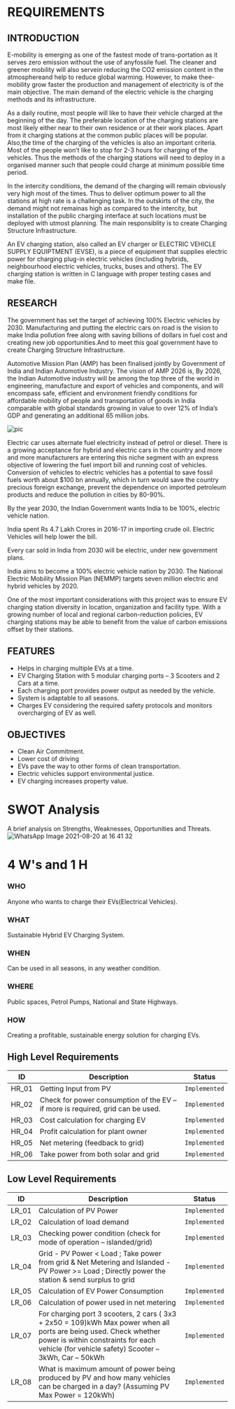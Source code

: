 # REQUIREMENTS

## INTRODUCTION
E-mobility is emerging as one of the fastest mode of trans-portation as it serves zero emission without the use of anyfossile fuel. The cleaner and greener mobility will also     servein reducing the CO2 emission content in the atmosphereand help to reduce global warming. However, to make thee-mobility grow faster the production and management of electricity is of the main objective. The main demand of the electric vehicle is the charging methods and its infrastructure.

As a daily routine, most people will like to have their vehicle charged at the beginning of the day. The preferable location of the charging stations are most likely either near 
to their own residence or at their work places. Apart from it charging stations at the common public places will be popular. Also,the time of the charging of the vehicles is also 
an important criteria. Most of the people won’t like to stop for 2-3 hours for charging of the vehicles. Thus the methods of the charging stations will need to deploy in a 
organised manner such that people could charge at minimum possible time period.

In the intercity conditions, the demand of the charging will remain obviously very high most of the times. Thus to deliver optimum power to all the stations at high rate 
is a challenging task. In the outskirts of the city, the demand might not remainas high as compared to the intercity, but installation of the public charging interface at such 
locations must be deployed with utmost planning. The main responsiblity is to create Charging Structure Infrastructure.

An EV charging station, also called an EV charger or ELECTRIC VEHICLE SUPPLY EQUIPTMENT (EVSE), is a piece of equipment that supplies electric power for charging plug-in electric 
vehicles (including hybrids, neighbourhood electric vehicles, trucks, buses and others).
The EV charging station is written in C language with proper testing cases and make file.

## RESEARCH
The government has set the target of achieving 100% Electric vehicles by 2030. Manufacturing and putting the electric cars on road is the vision to make India pollution free along 
with saving billions of dollars in fuel cost and creating new job opportunities.And to meet this goal government have to create Charging Structure Infrastructure.

Automotive Mission Plan (AMP) has been finalised jointly by Government of India and Indian Automotive Industry. The vision of AMP 2026 is, By 2026, the Indian Automotive industry 
will be among the top three of the world in engineering, manufacture and export of vehicles and components, and will encompass safe, efficient and environment friendly conditions 
for affordable mobility of people and transportation of goods in India comparable with global standards growing in value to over 12% of India’s GDP and generating an additional 65 
million jobs.

![pic](https://github.com/amulyasingaraju/SDLC_13_GoGreen/blob/main/1_Requirements/1-s2.0-S1364032114001920-gr8.jpg)

Electric car uses alternate fuel electricity instead of petrol or diesel. There is a growing acceptance for hybrid and electric cars in the country and more and more manufacturers 
are entering this niche segment with an express objective of lowering the fuel import bill and running cost of vehicles. Conversion of vehicles to electric vehicles has a 
potential to save fossil fuels worth about $100 bn annually, which in turn would save the country precious foreign exchange, prevent the dependence on imported petroleum products 
and reduce the pollution in cities by 80-90%.

By the year 2030, the Indian Government wants India to be 100%, electric vehicle nation.

India spent Rs 4.7 Lakh Crores in 2016-17 in importing crude oil. Electric Vehicles will help lower the bill.

Every car sold in India from 2030 will be electric, under new government plans.

India aims to become a 100% electric vehicle nation by 2030. The National Electric Mobility Mission Plan (NEMMP) targets seven million electric and hybrid vehicles by 2020.

One of the most important considerations with this project was to ensure EV charging station diversity in location, organization and facility type. With a growing number of local 
and regional carbon-reduction policies, EV charging stations may be able to benefit from the value of carbon emissions offset by their stations.

## FEATURES
  -	Helps in charging multiple EVs at a time.
  -	EV Charging Station with 5 modular charging ports – 3 Scooters and 2 Cars at a time.
  -	Each charging port provides power output as needed by the vehicle.
  -	System is adaptable to all seasons. 
  -	Charges EV considering the required safety protocols and monitors overcharging of EV as well. 

## OBJECTIVES
 - Clean Air Commitment.
 - Lower cost of driving
 - EVs pave the way to other forms of clean transportation.
 - Electric vehicles support environmental justice.
 - EV charging increases property value.

# SWOT Analysis
 A brief analysis on Strengths, Weaknesses, Opportunities and Threats.
![WhatsApp Image 2021-08-20 at 16 41 32](https://user-images.githubusercontent.com/62830313/130358052-a38e4141-d4a7-4979-a24e-8478bf6e098a.jpeg)

# 4 W's and 1 H
### WHO
Anyone who wants to charge their EVs(Electrical Vehicles).
### WHAT
Sustainable Hybrid EV Charging System.
### WHEN
Can be used in all seasons, in any weather condition.
### WHERE
Public spaces, Petrol Pumps, National and State Highways.
### HOW
Creating a profitable, sustainable energy solution for charging EVs.

## High Level Requirements
|      ID          |Description                          |Status                         |
|----------------|-------------------------------|-----------------------------|
|HR_01|Getting Input from PV       |`Implemented`            |
|HR_02|Check for power consumption of the EV – if more is required, grid can be used.            |`Implemented`|
|HR_03|Cost calculation for charging EV  |`Implemented`|
|HR_04|Profit calculation for plant owner|`Implemented`|
|HR_05|Net metering (feedback to grid)|`Implemented`|
|HR_06|Take power from both solar and grid|`Implemented`|

## Low Level Requirements

|      ID          |Description                          |Status                         |
|----------------|-------------------------------|-----------------------------|
|LR_01| 	Calculation of PV Power        |`Implemented`            |
|LR_02| 	Calculation of load demand            |`Implemented`|
|LR_03| 	Checking power condition (check for mode of operation – islanded/grid) |`Implemented`|
|LR_04| Grid - PV Power < Load ; Take power from grid & Net Metering and Islanded - PV Power >= Load ; Directly power the station & send surplus to grid |`Implemented`|
|LR_05| Calculation of EV Power Consumption   |`Implemented`|  
|LR_06| Calculation of power used in net metering  |`Implemented`|
|LR_07|For charging port 3 scooters, 2 cars ( 3x3 + 2x50 = 109)kWh Max power when all ports are being used. Check whether power is within constraints for each vehicle (for vehicle safety) 	Scooter – 3kWh, Car – 50kWh  |`Implemented`|
|LR_08| 	What is maximum amount of power being produced by PV and how many vehicles can be charged in a day? (Assuming PV Max Power = 120kWh)  |`Implemented`|

